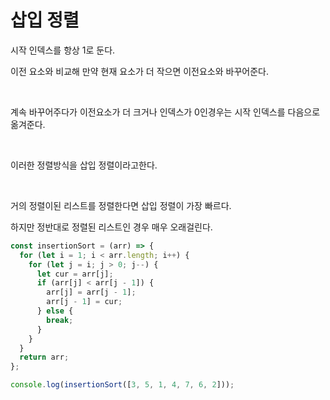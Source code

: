 # 삽입 정렬

시작 인덱스를 항상 1로 둔다.

이전 요소와 비교해 만약 현재 요소가 더 작으면 이전요소와 바꾸어준다.

<br>

계속 바꾸어주다가 이전요소가 더 크거나 인덱스가 0인경우는 시작 인덱스를 다음으로 옮겨준다.

<br>

이러한 정렬방식을 삽입 정렬이라고한다.

<br>

거의 정렬이된 리스트를 정렬한다면 삽입 정렬이 가장 빠르다.

하지만 정반대로 정렬된 리스트인 경우 매우 오래걸린다.

```jsx
const insertionSort = (arr) => {
  for (let i = 1; i < arr.length; i++) {
    for (let j = i; j > 0; j--) {
      let cur = arr[j];
      if (arr[j] < arr[j - 1]) {
        arr[j] = arr[j - 1];
        arr[j - 1] = cur;
      } else {
        break;
      }
    }
  }
  return arr;
};

console.log(insertionSort([3, 5, 1, 4, 7, 6, 2]));
```
